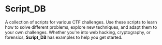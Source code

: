 # Script_DB
A collection of scripts for various CTF challenges. Use these scripts to learn how to solve different problems, explore new techniques, and adapt them to your own challenges. Whether you're into web hacking, cryptography, or forensics, **Script_DB** has examples to help you get started.
